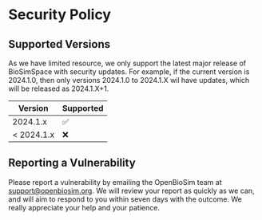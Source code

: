 # Security Policy

## Supported Versions

As we have limited resource, we only support the latest major release
of BioSimSpace with security updates. For example, if the current version
is 2024.1.0, then only versions 2024.1.0 to 2024.1.X wil have updates,
which will be released as 2024.1.X+1.

| Version | Supported          |
| ------- | ------------------ |
| 2024.1.x | :white_check_mark: |
| < 2024.1.x| :x:                |

## Reporting a Vulnerability

Please report a vulnerability by emailing the OpenBioSim
team at support@openbiosim.org. We will review your report as quickly
as we can, and will aim to respond to you within seven days with
the outcome. We really appreciate your help and your patience.
